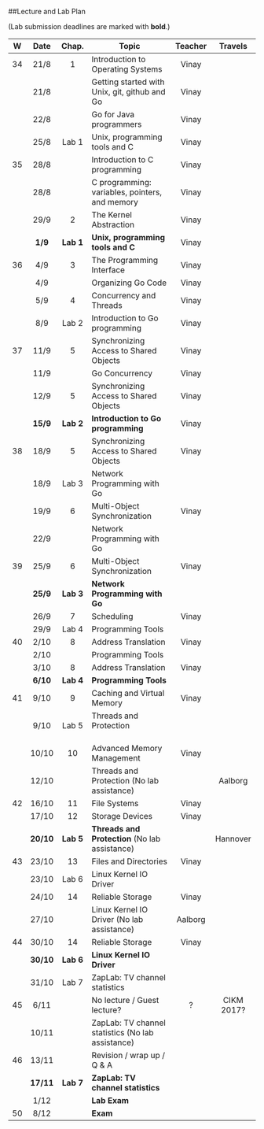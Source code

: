 ##Lecture and Lab Plan

(Lab submission deadlines are marked with **bold**.)

| W    |  Date     | Chap.     | Topic                                            | Teacher | Travels      |
|:----:|:---------:|:-----:    |--------------------------------------------------|:-------:|:------------:|
|  34  |  21/8     |   1       | Introduction to Operating Systems                |  Vinay  |              |
|      |  21/8     |           | Getting started with Unix, git, github and Go    |  Vinay  |              |
|      |  22/8     |           | Go for Java programmers                          |  Vinay  |              |
|      |  25/8     | Lab 1     | Unix, programming tools and C                    |  Vinay  |              |
|  35  |  28/8     |           | Introduction to C programming                    |  Vinay  |              |
|      |  28/8     |           | C programming: variables, pointers, and memory   |  Vinay  |              |
|      |  29/9     |   2       | The Kernel Abstraction                           |  Vinay  |              |
|      |  **1/9**  | **Lab 1** | **Unix, programming tools and C**                |  Vinay       |              |
|  36  |  4/9      |   3       | The Programming Interface                        |  Vinay  |              |
|      |  4/9      |           | Organizing Go Code                               |  Vinay  |              |
|      |  5/9      |   4       | Concurrency and Threads                          |  Vinay  |              |
|      |  8/9      | Lab 2     | Introduction to Go programming                   |  Vinay       |              |
|  37  |  11/9     |   5       | Synchronizing Access to Shared Objects           |  Vinay  |              |
|      |  11/9     |           | Go Concurrency                                   |  Vinay  |              |
|      |  12/9     |   5       | Synchronizing Access to Shared Objects           |  Vinay  |              |
|      |  **15/9** | **Lab 2** | **Introduction to Go programming**               |  Vinay       |              |
|  38  |  18/9     |   5       | Synchronizing Access to Shared Objects           |  Vinay  |              |
|      |  18/9     | Lab 3     | Network Programming with Go                      |         |              |
|      |  19/9     |   6       | Multi-Object Synchronization                     |  Vinay  |              |
|      |  22/9     |           | Network Programming with Go                      |         |              |
|  39  |  25/9     |   6       | Multi-Object Synchronization                     |  Vinay  |              |
|      |  **25/9** | **Lab 3** | **Network Programming with Go**                  |         |              |
|      | 26/9      |   7       | Scheduling                                       |  Vinay  |              |
|      |  29/9     | Lab 4     | Programming Tools                                |         |              |
|  40  |  2/10     |   8       | Address Translation                              |  Vinay  |              |
|      |  2/10     |           | Programming Tools                                |         |              |
|      |  3/10     |   8       | Address Translation                              |  Vinay  |              |
|      |  **6/10** | **Lab 4** | **Programming Tools**                            |         |              |
|  41  | 9/10      |   9       | Caching and Virtual Memory                       |  Vinay  |              |
|      | 9/10      | Lab 5     | Threads and Protection                           |         |              |
|      | 10/10     |  10       | Advanced Memory Management                       |  Vinay  |              |
|      |  12/10    |           | Threads and Protection (No lab assistance)       |         |  Aalborg     |
|  42  | 16/10     |  11       | File Systems                                     |  Vinay  |              |
|      | 17/10     |  12       | Storage Devices                                  |  Vinay  |              |
|      | **20/10** | **Lab 5** | **Threads and Protection** (No lab assistance)   |         |  Hannover    |
|  43  |  23/10    |  13       | Files and Directories                            |  Vinay  |              |
|      | 23/10     | Lab 6     | Linux Kernel IO Driver                           |         |              |
|      |  24/10    |  14       | Reliable Storage                                 |  Vinay  |              |
|      |  27/10    |           | Linux Kernel IO Driver (No lab assistance)                 |  Aalborg     |      
|  44  | 30/10     |  14       | Reliable Storage                                 |  Vinay  |              |
|      |  **30/10**| **Lab 6** | **Linux Kernel IO Driver**                       |         |              |
|      | 31/10     | Lab 7     | ZapLab: TV channel statistics                    |         |              |
|  45  | 6/11      |           | No lecture  / Guest lecture?                     |  ?      |  CIKM 2017?  |
|      | 10/11     |           | ZapLab: TV channel statistics (No lab assistance)|         |              |
|  46  | 13/11     |           | Revision / wrap up / Q & A                       |         |              |
|      | **17/11** | **Lab 7** | **ZapLab: TV channel statistics**                |         |              |
|      | 1/12      |           | **Lab Exam**                                     |         |              |
|  50  | 8/12      |           | **Exam**                                         |         |              |
